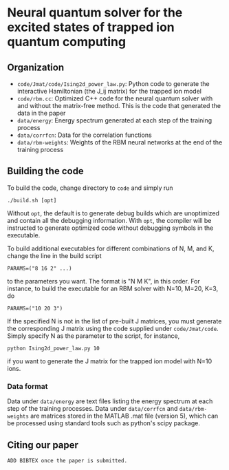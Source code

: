 # Neural quantum solver for the excited states of trapped ion quantum computing

## Organization

- `code/Jmat/code/Ising2d_power_law.py`: Python code to generate the interactive Hamiltonian (the J_ij matrix) for the trapped ion model
- `code/rbm.cc`: Optimized C++ code for the neural quantum solver with and without the matrix-free method. This is the code that generated the data in the paper
- `data/energy`: Energy spectrum generated at each step of the training process
- `data/corrfcn`: Data for the correlation functions
- `data/rbm-weights`: Weights of the RBM neural networks at the end of the training process

## Building the code

To build the code, change directory to `code` and simply run
```
./build.sh [opt]
```
Without `opt`, the default is to generate debug builds which are unoptimized and contain all the debugging information. With `opt`, the compiler will be instructed to generate optimized code without debugging symbols in the executable.

To build additional executables for different combinations of N, M, and K, change the line in the build script
```
PARAMS=("8 16 2" ...)
```
to the parameters you want. The format is "N M K", in this order. For instance, to build the executable for an RBM solver with N=10, M=20, K=3, do
```
PARAMS=("10 20 3")
```

If the specified N is not in the list of pre-built J matrices, you must generate the corresponding J matrix using the code supplied under `code/Jmat/code`. Simply specify N as the parameter to the script, for instance,
```
python Ising2d_power_law.py 10
```
if you want to generate the J matrix for the trapped ion model with N=10 ions.

### Data format

Data under `data/energy` are text files listing the energy spectrum at each step of the training processes. Data under `data/corrfcn` and `data/rbm-weights` are matrices stored in the MATLAB .mat file (version 5), which can be processed using standard tools such as python's scipy package.

## Citing our paper
```
ADD BIBTEX once the paper is submitted.
```
